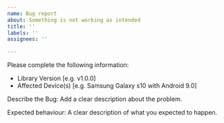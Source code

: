```yaml
---
name: Bug report
about: Something is not working as intended
title: ''
labels: ''
assignees: ''

---
```


Please complete the following information:

- Library Version [e.g. v1.0.0]
- Affected Device(s) [e.g. Samsung Galaxy s10 with Android 9.0]

Describe the Bug:
Add a clear description about the problem.

Expected behaviour:
A clear description of what you expected to happen.
